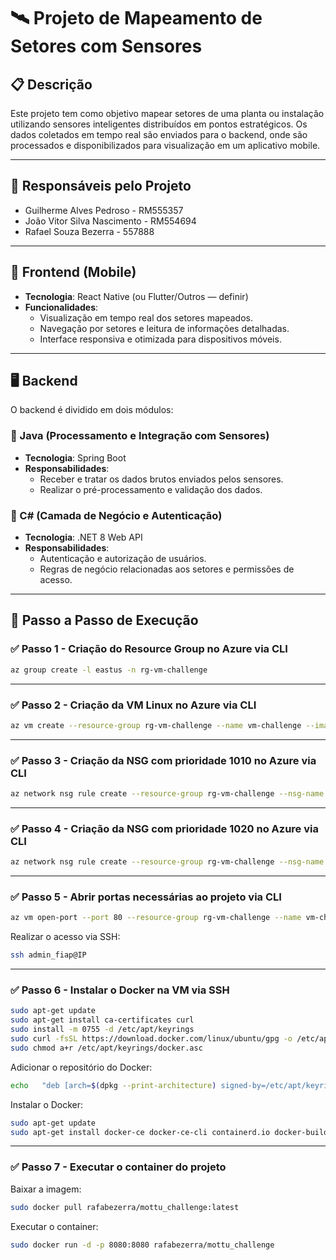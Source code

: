 
# 🛰️ Projeto de Mapeamento de Setores com Sensores

## 📋 Descrição

Este projeto tem como objetivo mapear setores de uma planta ou instalação utilizando sensores inteligentes distribuídos em pontos estratégicos. Os dados coletados em tempo real são enviados para o backend, onde são processados e disponibilizados para visualização em um aplicativo mobile.

---

## 👥 Responsáveis pelo Projeto

- Guilherme Alves Pedroso  - RM555357
- João Vitor Silva Nascimento - RM554694 
- Rafael Souza Bezerra  - 557888

---

## 📱 Frontend (Mobile)

- **Tecnologia**: React Native (ou Flutter/Outros — definir)
- **Funcionalidades**:
  - Visualização em tempo real dos setores mapeados.
  - Navegação por setores e leitura de informações detalhadas.
  - Interface responsiva e otimizada para dispositivos móveis.

---

## 🖥️ Backend

O backend é dividido em dois módulos:

### 🔹 Java (Processamento e Integração com Sensores)

- **Tecnologia**: Spring Boot
- **Responsabilidades**:
  - Receber e tratar os dados brutos enviados pelos sensores.
  - Realizar o pré-processamento e validação dos dados.

### 🔸 C# (Camada de Negócio e Autenticação)

- **Tecnologia**: .NET 8 Web API
- **Responsabilidades**:
  - Autenticação e autorização de usuários.
  - Regras de negócio relacionadas aos setores e permissões de acesso.

---

## 🚀 Passo a Passo de Execução

### ✅ Passo 1 - Criação do Resource Group no Azure via CLI

```bash
az group create -l eastus -n rg-vm-challenge
```

---

### ✅ Passo 2 - Criação da VM Linux no Azure via CLI

```bash
az vm create --resource-group rg-vm-challenge --name vm-challenge --image Canonical:ubuntu-24_04-lts:minimal:24.04.202505020 --size Standard_B2s --admin-username admin_fiap --admin-password admin_fiap@123
```

---

### ✅ Passo 3 - Criação da NSG com prioridade 1010 no Azure via CLI

```bash
az network nsg rule create --resource-group rg-vm-challenge --nsg-name vm-challengeNSG --name port_8080 --protocol tcp --priority 1010 --destination-port-range 8080
```

---

### ✅ Passo 4 - Criação da NSG com prioridade 1020 no Azure via CLI

```bash
az network nsg rule create --resource-group rg-vm-challenge --nsg-name vm-challengeNSG --name port_80 --protocol tcp --priority 1020 --destination-port-range 80
```

---

### ✅ Passo 5 - Abrir portas necessárias ao projeto via CLI

```bash
az vm open-port --port 80 --resource-group rg-vm-challenge --name vm-challenge
```

Realizar o acesso via SSH:

```bash
ssh admin_fiap@IP
```

---

### ✅ Passo 6 - Instalar o Docker na VM via SSH

```bash
sudo apt-get update
sudo apt-get install ca-certificates curl
sudo install -m 0755 -d /etc/apt/keyrings
sudo curl -fsSL https://download.docker.com/linux/ubuntu/gpg -o /etc/apt/keyrings/docker.asc
sudo chmod a+r /etc/apt/keyrings/docker.asc
```

Adicionar o repositório do Docker:

```bash
echo   "deb [arch=$(dpkg --print-architecture) signed-by=/etc/apt/keyrings/docker.asc] https://download.docker.com/linux/ubuntu   $(. /etc/os-release && echo "${UBUNTU_CODENAME:-$VERSION_CODENAME}") stable" |   sudo tee /etc/apt/sources.list.d/docker.list > /dev/null
```

Instalar o Docker:

```bash
sudo apt-get update
sudo apt-get install docker-ce docker-ce-cli containerd.io docker-buildx-plugin docker-compose-plugin
```

---

### ✅ Passo 7 - Executar o container do projeto

Baixar a imagem:

```bash
sudo docker pull rafabezerra/mottu_challenge:latest
```

Executar o container:

```bash
sudo docker run -d -p 8080:8080 rafabezerra/mottu_challenge
```
